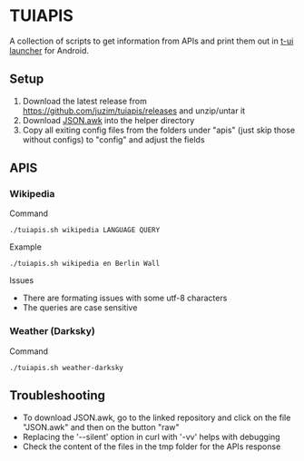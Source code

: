 # TUIAPIS

A collection of scripts to get information from APIs and print them out in [t-ui launcher](https://play.google.com/apps/testing/ohi.andre.consolelauncher) for Android.

## Setup

1. Download the latest release from https://github.com/juzim/tuiapis/releases and unzip/untar it
2. Download [JSON.awk](https://github.com/step-/JSON.awk) into the helper directory
3. Copy all exiting config files from the folders under "apis" (just skip those without configs) to "config" and adjust the fields

## APIS
### Wikipedia
Command

```./tuiapis.sh wikipedia LANGUAGE QUERY```

Example

```./tuiapis.sh wikipedia en Berlin Wall```

Issues

- There are formating issues with some utf-8 characters
- The queries are case sensitive

### Weather (Darksky)
Command

```./tuiapis.sh weather-darksky```

## Troubleshooting
- To download JSON.awk, go to the linked repository and click on the file "JSON.awk" and then on the button "raw"
- Replacing the '--silent' option in curl with '-vv' helps with debugging
- Check the content of the files in the tmp folder for the APIs response
